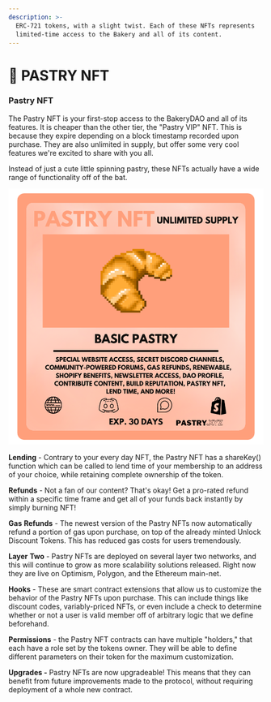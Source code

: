 ```yaml
---
description: >-
  ERC-721 tokens, with a slight twist. Each of these NFTs represents
  limited-time access to the Bakery and all of its content.
---
```


# 🧁 PASTRY NFT

### Pastry NFT

The Pastry NFT is your first-stop access to the BakeryDAO and all of its features. It is cheaper than the other tier, the "Pastry VIP" NFT. This is because they expire depending on a block timestamp recorded upon purchase. They are also unlimited in supply, but offer some very cool features we're excited to share with you all.&#x20;

Instead of just a cute little spinning pastry, these NFTs actually have a wide range of functionality off of the bat.

![30-Day Pastry NFT](../.gitbook/assets/pastrynft.png)

**Lending** - Contrary to your every day NFT, the Pastry NFT has a shareKey() function which can be called to lend time of your membership to an address of your choice, while retaining complete ownership of the token.

**Refunds** - Not a fan of our content? That's okay! Get a pro-rated refund within a specific time frame and get all of your funds back instantly by simply burning NFT!

**Gas** **Refunds** - The newest version of the Pastry NFTs now automatically refund a portion of gas upon purchase, on top of the already minted Unlock Discount Tokens. This has reduced gas costs for users tremendously.

**Layer** **Two** - Pastry NFTs are deployed on several layer two networks, and this will continue to grow as more scalability solutions released. Right now they are live on Optimism, Polygon, and the Ethereum main-net.

**Hooks** - These are smart contract extensions that allow us to customize the behavior of the Pastry NFTs upon purchase. This can include things like discount codes, variably-priced NFTs, or even include a check to determine whether or not a user is valid member off of arbitrary logic that we define beforehand.

**Permissions** - the Pastry NFT contracts can have multiple "holders," that each have a role set by the tokens owner. They will be able to define different parameters on their token for the maximum customization.

**Upgrades -** Pastry NFTs are now upgradeable! This means that they can benefit from future improvements made to the protocol, without requiring deployment of a whole new contract.
